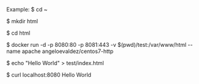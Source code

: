 Example:
$ cd ~

$ mkdir html

$ cd html

$ docker run -d -p 8080:80 -p 8081:443 -v $(pwd)/test:/var/www/html --name apache angeloevaldez/centos7-http

$ echo "Hello World" > test/index.html

$ curl localhost:8080
Hello World

